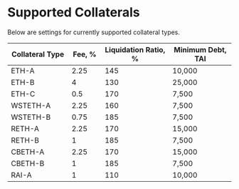 # Supported Collaterals

Below are settings for currently supported collateral types.



<table data-full-width="false"><thead><tr><th width="163">Collateral Type</th><th width="82">Fee, %</th><th width="186">Liquidation Ratio, %</th><th width="178">Minimum Debt, TAI</th></tr></thead><tbody><tr><td>ETH-A</td><td>2.25</td><td>145</td><td>10,000</td></tr><tr><td>ETH-B</td><td>4</td><td>130</td><td>25,000</td></tr><tr><td>ETH-C</td><td>0.5</td><td>170</td><td>7,500</td></tr><tr><td>WSTETH-A</td><td>2.25</td><td>160</td><td>7,500</td></tr><tr><td>WSTETH-B</td><td>0.75</td><td>185</td><td>7,500</td></tr><tr><td>RETH-A</td><td>2.25</td><td>170</td><td>15,000</td></tr><tr><td>RETH-B</td><td>1</td><td>185</td><td>7,500</td></tr><tr><td>CBETH-A</td><td>2.25</td><td>170</td><td>15,000</td></tr><tr><td>CBETH-B</td><td>1</td><td>185</td><td>7,500</td></tr><tr><td>RAI-A</td><td>1</td><td>110</td><td>10,000</td></tr></tbody></table>
